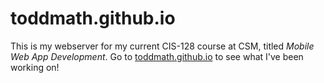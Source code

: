 # **toddmath.github.io**

This is my webserver for my current CIS-128 course at CSM, titled _Mobile Web App Development_. Go to [toddmath.github.io](https://toddmath.github.io) to see what I've been working on!
